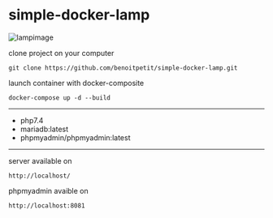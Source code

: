 # simple-docker-lamp

![lampimage](https://www.cognix-systems.com/scripts/files/5a4be805a8de86.10238295/lamp.gif)

clone project on your computer
```
git clone https://github.com/benoitpetit/simple-docker-lamp.git
```

launch container with docker-composite
```
docker-compose up -d --build
```

---

- php7.4
- mariadb:latest
- phpmyadmin/phpmyadmin:latest

---

server available on
```
http://localhost/
```
phpmyadmin avaible on
```
http://localhost:8081
```
